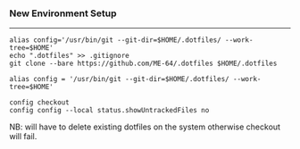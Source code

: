 ### New Environment Setup

-------------------------

```shell
alias config='/usr/bin/git --git-dir=$HOME/.dotfiles/ --work-tree=$HOME'
echo ".dotfiles" >> .gitignore
git clone --bare https://github.com/ME-64/.dotfiles $HOME/.dotfiles

alias config = '/usr/bin/git --git-dir=$HOME/.dotfiles/ --work-tree=$HOME'

config checkout
config config --local status.showUntrackedFiles no
```

NB: will have to delete existing dotfiles on the system otherwise checkout will fail.


